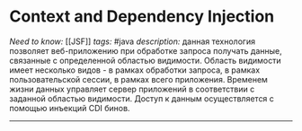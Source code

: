 # Context and Dependency Injection
*Need to know:* [[JSF]]
*tags:* #java 
*description:* данная технология позволяет веб-приложению при обработке запроса получать данные, связанные с определенной областью видимости. Область видимости имеет несколько видов - в рамках обработки запроса, в рамках пользовательской сессии, в рамках всего приложения. Временем жизни данных управляет сервер приложений в соответствии с заданной областью видимости. Доступ к данным осуществляется с помощью инъекций CDI бинов.

---
## 